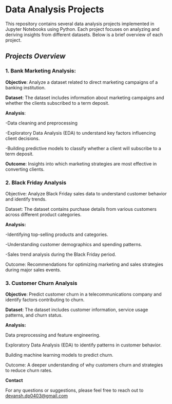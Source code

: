 # Data Analysis Projects

This repository contains several data analysis projects implemented in Jupyter Notebooks using Python. Each project focuses on analyzing and deriving insights from different datasets. Below is a brief overview of each project.

## ***Projects Overview***

### **1. Bank Marketing Analysis:**
   
**Objective**: Analyze a dataset related to direct marketing campaigns of a banking institution.

**Dataset**: The dataset includes information about marketing campaigns and whether the clients subscribed to a term deposit.

**Analysis**:

-Data cleaning and preprocessing

-Exploratory Data Analysis (EDA) to understand key factors influencing client decisions.

-Building predictive models to classify whether a client will subscribe to a term deposit.

**Outcome**: Insights into which marketing strategies are most effective in converting clients.

### **2. Black Friday Analysis**

Objective: Analyze Black Friday sales data to understand customer behavior and identify trends.

Dataset: The dataset contains purchase details from various customers across different product categories.

**Analysis:**

-Identifying top-selling products and categories.

-Understanding customer demographics and spending patterns.

-Sales trend analysis during the Black Friday period.

Outcome: Recommendations for optimizing marketing and sales strategies during major sales events.

### **3. Customer Churn Analysis**

**Objective**: Predict customer churn in a telecommunications company and identify factors contributing to churn.

**Dataset**: The dataset includes customer information, service usage patterns, and churn status.

**Analysis:**

Data preprocessing and feature engineering.

Exploratory Data Analysis (EDA) to identify patterns in customer behavior.

Building machine learning models to predict churn.

Outcome: A deeper understanding of why customers churn and strategies to reduce churn rates.



**Contact**

For any questions or suggestions, please feel free to reach out to devansh.dp0403@gmail.com
